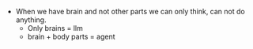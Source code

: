 - When we have brain and not other parts we can only think, can not do anything.
  - Only brains = llm
  - brain + body parts = agent
